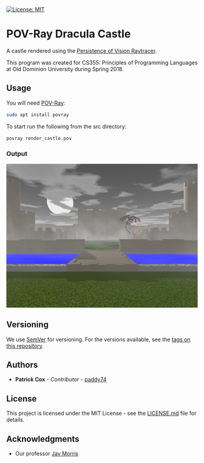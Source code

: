 [![License: MIT](https://img.shields.io/badge/License-MIT-yellow.svg)](https://opensource.org/licenses/MIT)

# POV-Ray Dracula Castle

A castle rendered using the [Persistence of Vision Raytracer](http://www.swi-prolog.org/).

This program was created for CS355: Principles of Programming Languages at Old Dominion University during Spring 2018.

## Usage

You will need [POV-Ray](http://www.swi-prolog.org/):

```bash
sudo apt install povray
```

To start run the following from the src directory:

```bash
povray render_castle.pov
```

### Output

![](render_castle.png)

## Versioning

We use [SemVer](http://semver.org/) for versioning. For the versions available, see the [tags on this repository]().

## Authors

* **Patrick Cox** - *Contributor* - [paddy74](https://github.com/paddy74)

## License

This project is licensed under the MIT License - see the [LICENSE.md](LICENSE.md) file for details.

## Acknowledgments

* Our professor [Jay Morris](http://www.cs.odu.edu/~jdm/)
